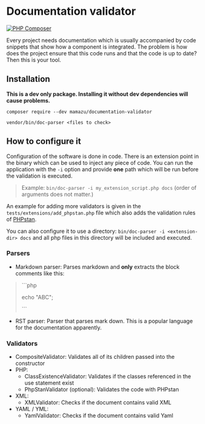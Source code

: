 # Documentation validator
[![PHP Composer](https://github.com/mamazu/documentation-parser/actions/workflows/php.yml/badge.svg?branch=master)](https://github.com/mamazu/documentation-parser/actions/workflows/php.yml)

Every project needs documentation which is usually accompanied by code snippets that show how a component is integrated. The problem is how does the project ensure that this code runs and that the code is up to date? Then this is your tool.

## Installation
**This is a dev only package. Installing it without dev dependencies will cause problems.**

`composer require --dev mamazu/documentation-validator`

`vendor/bin/doc-parser <files to check>`

## How to configure it
Configuration of the software is done in code. There is an extension point in the binary which can be used to inject any piece of code. You can run the application with the `-i` option and provide **one** path which will be run before the validation is executed.
>Example: `bin/doc-parser -i my_extension_script.php docs` (order of arguments does not matter.)

An example for adding more validators is given in the `tests/extensions/add_phpstan.php` file which also adds the validation rules of [PHPstan](https://github.com/phpstan/phpstan).

You can also configure it to use a directory: `bin/doc-parser -i <extension-dir> docs` and all php files in this directory will be included and executed.

### Parsers
* Markdown parser: Parses markdown and **only** extracts the block comments like this:
> \```php
>
>echo "ABC";
>
>\```
* RST parser: Parser that parses mark down. This is a popular language for the documentation apparently.

### Validators
* CompositeValidator: Validates all of its children passed into the constructor
* PHP:
    * ClassExistenceValidator: Validates if the classes referenced in the use statement exist
    * PhpStanValidator (optional): Validates the code with PHPstan
* XML:
    * XMLValidator: Checks if the document contains valid XML
* YAML / YML:
    * YamlValidator: Checks if the document contains valid Yaml
